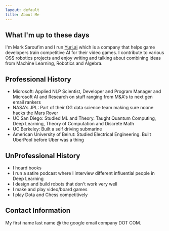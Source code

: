 ```yaml
---
layout: default
title: About Me
---
```


## What I'm up to these days
I'm Mark Saroufim and I run [Yuri.ai](https://www.yuri.ai) which is a company that helps game developers train competitive AI for their video games. I contribute to various OSS robotics projects and enjoy writing and talking about combining ideas from Machine Learning, Robotics and Algebra.

## Professional History
* Microsoft: Applied NLP Scientist, Developer and Program Manager and Microsoft AI and Research on stuff ranging from M&A's to next gen email rankers
* NASA's JPL: Part of their OG data science team making sure noone hacks the Mars Rover
* UC San Diego: Studied ML and Theory. Taught Quantum Computing, Deep Learning, Theory of Computation and Discrete Math
* UC Berkeley: Built a self driving submarine
* American University of Beirut: Studied Electrical Engineering. Built UberPool before Uber was a thing


## UnProfessional History
* I hoard books
* I run a satire podcast where I interview different influential people in Deep Learning
* I design and build robots that don't work very well
* I make and play video/board games
* I play Dota and Chess competitively 

## Contact Information
My first name last name @ the google email company DOT COM.